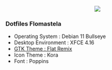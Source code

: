 <p align="center"> <img src="https://github.com/iluviums/Dotfiles-Flomastela/blob/main/Screenshot.png"/> </p>

### Dotfiles Flomastela
* Operating System : Debian 11 Bullseye
* Desktop Environment : XFCE 4.16
* [GTK Theme : Flat Remix](https://github.com/daniruiz/Flat-Remix-GTK)
* Icon Theme : Kora
* Font : Poppins
